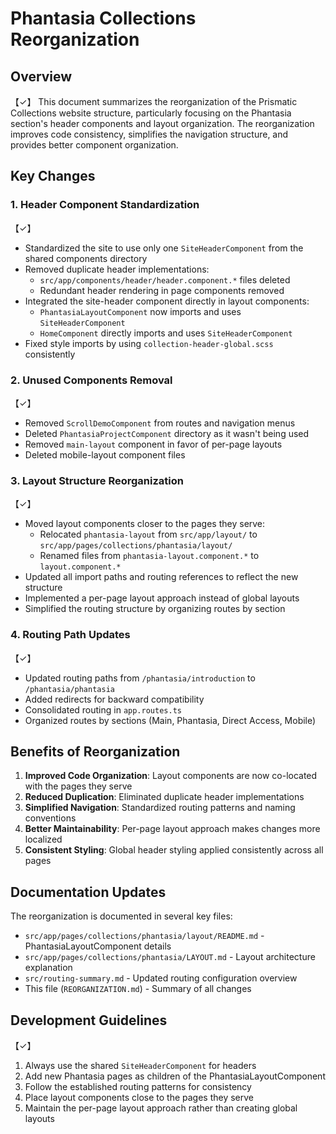 # Phantasia Collections Reorganization

## Overview
【✓】
This document summarizes the reorganization of the Prismatic Collections website structure, particularly focusing on the Phantasia section's header components and layout organization. The reorganization improves code consistency, simplifies the navigation structure, and provides better component organization.

## Key Changes

### 1. Header Component Standardization
【✓】
- Standardized the site to use only one `SiteHeaderComponent` from the shared components directory
- Removed duplicate header implementations:
  - `src/app/components/header/header.component.*` files deleted
  - Redundant header rendering in page components removed
- Integrated the site-header component directly in layout components:
  - `PhantasiaLayoutComponent` now imports and uses `SiteHeaderComponent`
  - `HomeComponent` directly imports and uses `SiteHeaderComponent`
- Fixed style imports by using `collection-header-global.scss` consistently

### 2. Unused Components Removal
【✓】
- Removed `ScrollDemoComponent` from routes and navigation menus
- Deleted `PhantasiaProjectComponent` directory as it wasn't being used
- Removed `main-layout` component in favor of per-page layouts
- Deleted mobile-layout component files

### 3. Layout Structure Reorganization
【✓】
- Moved layout components closer to the pages they serve:
  - Relocated `phantasia-layout` from `src/app/layout/` to `src/app/pages/collections/phantasia/layout/`
  - Renamed files from `phantasia-layout.component.*` to `layout.component.*`
- Updated all import paths and routing references to reflect the new structure
- Implemented a per-page layout approach instead of global layouts
- Simplified the routing structure by organizing routes by section

### 4. Routing Path Updates
【✓】
- Updated routing paths from `/phantasia/introduction` to `/phantasia/phantasia`
- Added redirects for backward compatibility
- Consolidated routing in `app.routes.ts`
- Organized routes by sections (Main, Phantasia, Direct Access, Mobile)

## Benefits of Reorganization

1. **Improved Code Organization**: Layout components are now co-located with the pages they serve
2. **Reduced Duplication**: Eliminated duplicate header implementations
3. **Simplified Navigation**: Standardized routing patterns and naming conventions
4. **Better Maintainability**: Per-page layout approach makes changes more localized
5. **Consistent Styling**: Global header styling applied consistently across all pages

## Documentation Updates

The reorganization is documented in several key files:
- `src/app/pages/collections/phantasia/layout/README.md` - PhantasiaLayoutComponent details
- `src/app/pages/collections/phantasia/LAYOUT.md` - Layout architecture explanation
- `src/routing-summary.md` - Updated routing configuration overview
- This file (`REORGANIZATION.md`) - Summary of all changes

## Development Guidelines
【✓】
1. Always use the shared `SiteHeaderComponent` for headers
2. Add new Phantasia pages as children of the PhantasiaLayoutComponent
3. Follow the established routing patterns for consistency
4. Place layout components close to the pages they serve
5. Maintain the per-page layout approach rather than creating global layouts 